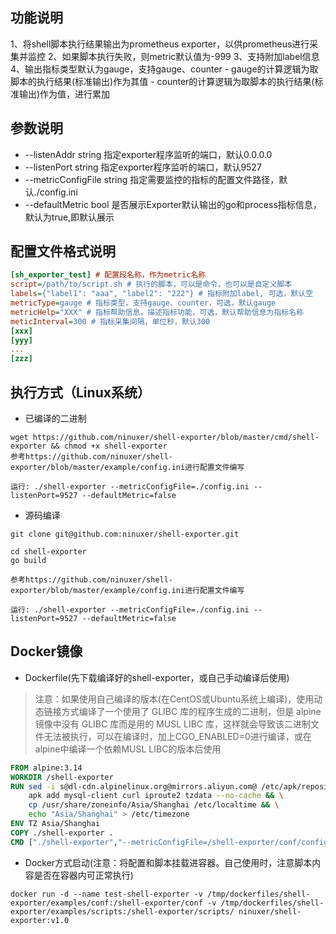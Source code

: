 ## 功能说明
1、将shell脚本执行结果输出为prometheus exporter，以供prometheus进行采集并监控
2、如果脚本执行失败，则metric默认值为-999
3、支持附加label信息
4、输出指标类型默认为gauge，支持gauge、counter
    - gauge的计算逻辑为取脚本的执行结果(标准输出)作为其值
    - counter的计算逻辑为取脚本的执行结果(标准输出)作为值，进行累加

## 参数说明
- --listenAddr string 指定exporter程序监听的端口，默认0.0.0.0
- --listenPort string 指定exporter程序监听的端口，默认9527
- --metricConfigFile string  指定需要监控的指标的配置文件路径，默认./config.ini
- --defaultMetric bool 是否展示Exporter默认输出的go和process指标信息，默认为true,即默认展示

## 配置文件格式说明
```ini
[sh_exporter_test] # 配置段名称，作为metric名称
script=/path/to/script.sh # 执行的脚本，可以是命令，也可以是自定义脚本
labels={"label1": "aaa", "label2": "222"} # 指标附加label, 可选，默认空
metricType=gauge # 指标类型，支持gauge、counter，可选，默认gauge
metricHelp="XXX" # 指标帮助信息，描述指标功能，可选，默认帮助信息为指标名称
meticInterval=300 # 指标采集间隔，单位秒，默认300
[xxx]
[yyy]
...
[zzz]
```

## 执行方式（Linux系统）
- 已编译的二进制
```shell
wget https://github.com/ninuxer/shell-exporter/blob/master/cmd/shell-exporter && chmod +x shell-exporter
参考https://github.com/ninuxer/shell-exporter/blob/master/example/config.ini进行配置文件编写

运行: ./shell-exporter --metricConfigFile=./config.ini --listenPort=9527 --defaultMetric=false 

```

- 源码编译
```shell
git clone git@github.com:ninuxer/shell-exporter.git

cd shell-exporter
go build

参考https://github.com/ninuxer/shell-exporter/blob/master/example/config.ini进行配置文件编写

运行: ./shell-exporter --metricConfigFile=./config.ini --listenPort=9527 --defaultMetric=false 
```

## Docker镜像
- Dockerfile(先下载编译好的shell-exporter，或自己手动编译后使用)
> 注意：如果使用自己编译的版本(在CentOS或Ubuntu系统上编译)，使用动态链接方式编译了一个使用了 GLIBC 库的程序生成的二进制，但是 alpine 镜像中没有 GLIBC 库而是用的 MUSL LIBC 库，这样就会导致该二进制文件无法被执行，可以在编译时，加上CGO_ENABLED=0进行编译，或在alpine中编译一个依赖MUSL LIBC的版本后使用
```dockerfile
FROM alpine:3.14
WORKDIR /shell-exporter
RUN sed -i s@dl-cdn.alpinelinux.org@mirrors.aliyun.com@ /etc/apk/repositories && \
    apk add mysql-client curl iproute2 tzdata --no-cache && \
    cp /usr/share/zoneinfo/Asia/Shanghai /etc/localtime && \
    echo "Asia/Shanghai" > /etc/timezone
ENV TZ Asia/Shanghai
COPY ./shell-exporter .
CMD ["./shell-exporter","--metricConfigFile=/shell-exporter/conf/config.ini", "--listenPort=9527", "--defaultMetric=false"]
```

- Docker方式启动(注意：将配置和脚本挂载进容器。自己使用时，注意脚本内容是否在容器内可正常执行)
```shell
docker run -d --name test-shell-exporter -v /tmp/dockerfiles/shell-exporter/examples/conf:/shell-exporter/conf -v /tmp/dockerfiles/shell-exporter/examples/scripts:/shell-exporter/scripts/ ninuxer/shell-exporter:v1.0
```
